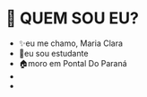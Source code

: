  # 🤔 QUEM SOU EU?
- :sparkles:eu me chamo, Maria Clara
- :ledger:eu sou estudante
- :house:moro em Pontal Do Paraná
-
- 

<!---
bassedon041/bassedon041 is a ✨ special ✨ repository because its `README.md` (this file) appears on your GitHub profile.
You can click the Preview link to take a look at your changes.
--->

